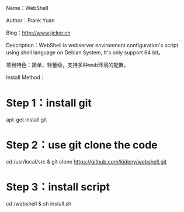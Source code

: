 Name：WebShell

Author：Frank Yuan

Blog：http://www.jicker.cn

Description：WebShell is webserver environment configuration's script using shell language on Debian System, It's only support 64 bit。

项目特色：简单，轻量级，支持多种web环境的配置。

Install Method：

# Step 1：install git
apt-get install git

# Step 2：use git clone the code
cd  /usr/local/src & git clone https://github.com/kideny/webshell.git

# Step 3：install script
cd /webshell & sh install.sh